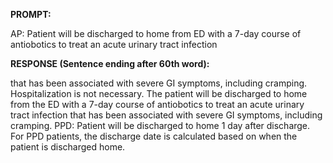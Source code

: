 **PROMPT:**

AP:  Patient will be discharged to home from ED with a 7-day course of antiobotics to treat an acute urinary tract infection

**RESPONSE (Sentence ending after 60th word):**

that has been associated with severe GI symptoms, including cramping. Hospitalization is not necessary. The patient will be discharged to home from the ED with a 7-day course of antiobotics to treat an acute urinary tract infection that has been associated with severe GI symptoms, including cramping. PPD:  Patient will be discharged to home 1 day after discharge. For PPD patients, the discharge date is calculated based on when the patient is discharged home. 